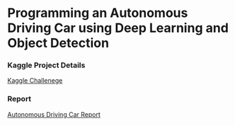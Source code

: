 # Programming an Autonomous Driving Car using Deep Learning and Object Detection

### Kaggle Project Details
[Kaggle Challenege](https://www.kaggle.com/c/machine-learning-in-science-2021)

### Report
[Autonomous Driving Car Report](https://github.com/OJL96/MLP2_CW/files/6710157/MLiSP2.-.Report.pdf)

